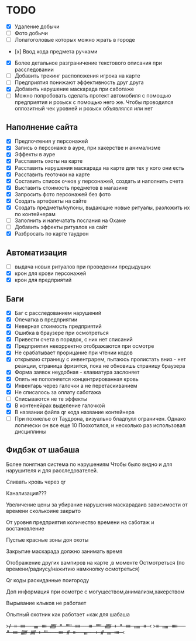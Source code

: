 # TODO

- [x] Удаление добычи
- [ ] Фото добычи
- [ ] Лопатоголовые которых можно жрать в городе
- [х] Ввод кода предмета ручками
- [x] Более детальное разграничение текстового описания при расследовании
- [ ] Добавить трекинг расположения игрока на карте
- [ ] Предприятия понижают эффективность друг друга
- [x] Добавить нарушение маскарада при саботаже
- [ ] Можно попробовать сделать протект автомобиля с помощью предприятия и розыск с помощью него же. Чтобы проводился оппозитный чек уровней и розыск объявлялся или нет

## Наполнение сайта

- [x] Предпочтения у персонажей
- [x] Запись о персонаже в ауре, при хакерстве и анимализме
- [x] Эффекты в ауре
- [x] Расставить охоты на карте
- [x] Расставить нарушения маскарада на карте для тех у кого они есть
- [x] Расставить геоточки на карте
- [x] Составить список очков у персонажей, создать и наполнить счета
- [x] Выставить стоимость предметов в магазине
- [x] Запросить фото персонажей без фото
- [x] Создать артефакты на сайте
- [x] Создать предметы/купоны, выдающие новые ритуалы, разложить их по контейнерам
- [ ] Заполнить и напечатать послания на Охаме
- [ ] Добавить эффекты ритуалов на сайт
- [x] Разбросать по карте таудрон

## Автоматизация

- [ ] выдача новых ритуалов при проведении предыдущих
- [x] крон для крови персонажей
- [x] крон для предприятий

## Баги

- [x] Баг с расследованием нарушений
- [x] Опечатка в предприятии
- [x] Неверная стоимость предприятий
- [x] Ошибка в браузере при осмотреться
- [x] Привести счета в порядок, с них нет списаний
- [x] Предприятия некорректно отображаются при осмотре
- [x] Не срабатывает прорицание при чтении кодов
- [x] открываю страницу с инвентрарем, пытаюсь пролистать вниз - нет реакции, страница фризится, пока не обновишь страницу браузера
- [x] Форма заявок неудобная - клавиатура заслоняет
- [x] Опять не пополняется концентрированная кровь
- [x] Инвентарь через галочки а не перетаскиванием
- [x] Не списалось за оплату саботажа
- [ ] Списываются не те эффекты
- [x] В контенейрах выделение галочкой
- [x] В названии файла qr кода название контейнера
- [ ] При похмелье от Таудрона, визуально бладпулл ограничен. Однако логически он все еще 10 Поохотился, и несколько раз использовал дисциплины

## Фидбэк от шабаша

Более понятная система по нарушениям
Чтобы было видно и для нарушителя и для расследователей.

Сливать кровь через qr

Канализация???

Увеличение цены за убирание нарушения маскарадаив зависимости от времени сколькоине закрыто

От уровня предприятия количество времени на саботаж и востановление

Пустые красные зоны доя охоты

Закрытие маскарада должно занимать время

Отображение других вампиров на карте ,в моменте Остмотреться (по времени/радиусу/нажитию намкнопку осмотреться)

Qr коды раскиданные поигороду

Доп информация при осмотре с могуществом,анимализм,хакерством

Вырывание клыков не работает

Опытный охотник как работает +как для шабаша

᚛ᚋ ᚑ ᚓ   ᚄ ᚓ ᚏ ᚇ ᚊ ᚓ   ᚒ ᚊ ᚏ ᚐ ᚇ ᚓ ᚅ ᚑ ᚜ ᚛ᚑ ᚅ ᚔ   ᚇ ᚓ ᚏ ᚎ ᚐ ᚈ    ᚓ ᚌ ᚑ   ᚃ   ᚐ ᚌ ᚃ ᚓ ᚜
